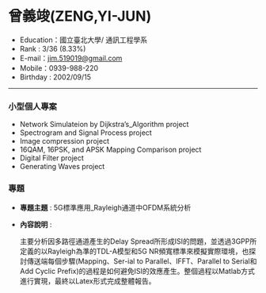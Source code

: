 # 曾義竣(ZENG,YI-JUN)
- Education：國立臺北大學/ 通訊工程學系
- Rank : 3/36 (8.33%)
- E-mail：jim.519019@gmail.com
- Mobile：0939-988-220
- Birthday : 2002/09/15
<hr>

### 小型個人專案
- Network Simulateion by Dijkstra’s_Algorithm project
- Spectrogram and Signal Process project
- Image compression project
- 16QAM, 16PSK, and APSK Mapping Comparison project
- Digital Filter project
- Generating Waves project
  
### 專題
- **專題主題** : 5G標準應用_Rayleigh通道中OFDM系統分析  
- **內容說明** :

  主要分析因多路徑通道產生的Delay Spread所形成ISI的問題，並透過3GPP所定義的以Rayleigh為準的TDL-A模型和5G NR頻寬標準來模擬實際環境，也探討傳送端每個步驟(Mapping、Ser-ial to Parallel、IFFT、Parallel to Serial和Add Cyclic Prefix)的過程是如何避免ISI的效應產生。整個過程以Matlab方式進行實現，最終以Latex形式完成整體報告。
